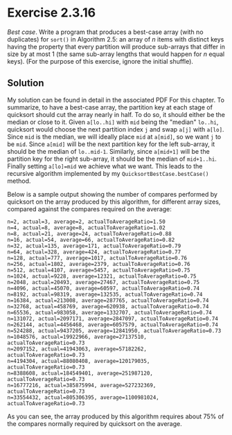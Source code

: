 # Exercise 2.3.16

*Best case*. Write a program that produces a best-case array (with no duplicates)
for `sort()` in Algorithm 2.5: an array of $n$ items with distinct keys
having the property that every partition will produce sub-arrays that differ in
size by at most 1 (the same sub-array lengths that would happen for $n$ equal
keys). (For the purpose of this exercise, ignore the initial shuffle).

## Solution

My solution can be found in detail in the associated PDF For this chapter.
To summarize, to have a best-case array, the partition key at each stage of
quicksort should cut the array nearly in half. To do so, it should either
be the median or close to it. Given `a[lo..hi]` with `mid` being the "median"
`lo..hi`, quicksort would choose the next partition index `j` and swap
`a[j]` with `a[lo]`. Since `mid` is the median, we will ideally place
`mid` at `a[mid]`, so we want `j` to be `mid`. Since `a[mid]` will be
the next partition key for the left sub-array, it should be the median
of `lo..mid-1`. Similarly, since `a[mid+1]` will be the partition key
for the right sub-array, it should be the median of `mid+1..hi`.
Finally setting `a[lo]=mid` we achieve what we want. This leads to
the recursive algorithm implemented by my `QuicksortBestCase.bestCase()`
method.

Below is a sample output showing the number of compares performed by
quicksort on the array produced by this algorithm, for different array
sizes, compared against the compares required on the average:

```text
n=2, actual=3, average=2, actualToAverageRatio=1.50
n=4, actual=8, average=8, actualToAverageRatio=1.02
n=8, actual=21, average=24, actualToAverageRatio=0.88
n=16, actual=54, average=66, actualToAverageRatio=0.82
n=32, actual=135, average=171, actualToAverageRatio=0.79
n=64, actual=328, average=424, actualToAverageRatio=0.77
n=128, actual=777, average=1017, actualToAverageRatio=0.76
n=256, actual=1802, average=2379, actualToAverageRatio=0.76
n=512, actual=4107, average=5457, actualToAverageRatio=0.75
n=1024, actual=9228, average=12321, actualToAverageRatio=0.75
n=2048, actual=20493, average=27467, actualToAverageRatio=0.75
n=4096, actual=45070, average=60597, actualToAverageRatio=0.74
n=8192, actual=98319, average=132535, actualToAverageRatio=0.74
n=16384, actual=213008, average=287765, actualToAverageRatio=0.74
n=32768, actual=458769, average=620938, actualToAverageRatio=0.74
n=65536, actual=983058, average=1332707, actualToAverageRatio=0.74
n=131072, actual=2097171, average=2847097, actualToAverageRatio=0.74
n=262144, actual=4456468, average=6057579, actualToAverageRatio=0.74
n=524288, actual=9437205, average=12841950, actualToAverageRatio=0.73
n=1048576, actual=19922966, average=27137510, actualToAverageRatio=0.73
n=2097152, actual=41943063, average=57182262, actualToAverageRatio=0.73
n=4194304, actual=88080408, average=120179035, actualToAverageRatio=0.73
n=8388608, actual=184549401, average=251987120, actualToAverageRatio=0.73
n=16777216, actual=385875994, average=527232369, actualToAverageRatio=0.73
n=33554432, actual=805306395, average=1100981024, actualToAverageRatio=0.73
```

As you can see, the array produced by this algorithm requires about
75% of the compares normally required by quicksort on the average.